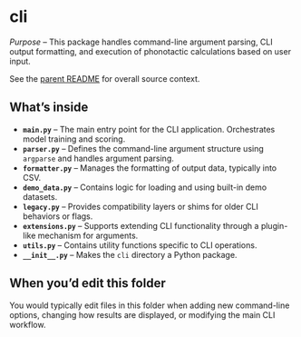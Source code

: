 # cli

*Purpose* – This package handles command-line argument parsing, CLI output formatting, and execution of phonotactic calculations based on user input.

See the [parent README](../../README.md) for overall source context.

## What’s inside
- **`main.py`** – The main entry point for the CLI application. Orchestrates model training and scoring.
- **`parser.py`** – Defines the command-line argument structure using `argparse` and handles argument parsing.
- **`formatter.py`** – Manages the formatting of output data, typically into CSV.
- **`demo_data.py`** – Contains logic for loading and using built-in demo datasets.
- **`legacy.py`** – Provides compatibility layers or shims for older CLI behaviors or flags.
- **`extensions.py`** – Supports extending CLI functionality through a plugin-like mechanism for arguments.
- **`utils.py`** – Contains utility functions specific to CLI operations.
- **`__init__.py`** – Makes the `cli` directory a Python package.

## When you’d edit this folder
You would typically edit files in this folder when adding new command-line options, changing how results are displayed, or modifying the main CLI workflow.
